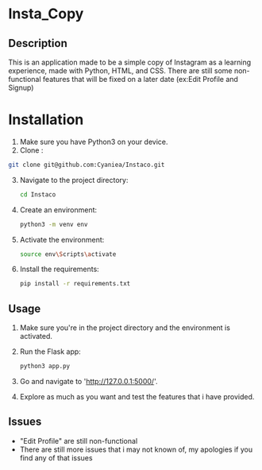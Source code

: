 # Insta_Copy

## Description
This is an application made to be a simple copy of Instagram as a learning experience, made with Python, HTML, and CSS.
There are still some non-functional features that will be fixed on a later date (ex:Edit Profile and Signup)

# Installation
1. Make sure you have Python3 on your device.
2. Clone :

  ```bash
  git clone git@github.com:Cyaniea/Instaco.git
  ```
3. Navigate to the project directory:

   ```bash
   cd Instaco
   ```
4. Create an environment:

   ```bash
   python3 -m venv env
   ```
5. Activate the environment:

   ```bash
   source env\Scripts\activate
   ```

6. Install the requirements:

   ```bash
   pip install -r requirements.txt
   ```

## Usage
1. Make sure you're in the project directory and the environment is activated.
   
2. Run the Flask app:

   ```bash
   python3 app.py
   ```
3. Go and navigate to 'http://127.0.0.1:5000/'.

4. Explore as much as you want and test the features that i have provided.

## Issues
- "Edit Profile" are still non-functional
- There are still more issues that i may not known of, my apologies if you find any of that issues
